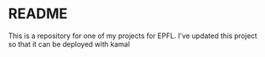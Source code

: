 # README

This is a repository for one of my projects for EPFL.  I've updated this project so that it can be deployed with kamal

